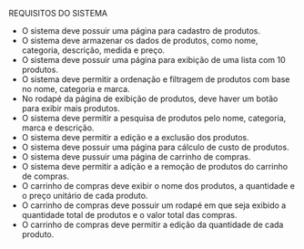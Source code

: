 REQUISITOS DO SISTEMA

* O sistema deve possuir uma página para cadastro de produtos.
* O sistema deve armazenar os dados de produtos, como nome, categoria, descrição, medida e preço.
* O sistema deve possuir uma página para exibição de uma lista com 10 produtos.
* O sistema deve permitir a ordenação e filtragem de produtos com base no nome, categoria e marca.
* No rodapé da página de exibição de produtos, deve haver um botão para exibir mais produtos.
* O sistema deve permitir a pesquisa de produtos pelo nome, categoria, marca e descrição.
* O sistema deve permitir a edição e a exclusão dos produtos.
* O sistema deve possuir uma página para cálculo de custo de produtos.
* O sistema deve pussuir uma página de carrinho de compras.
* O sistema deve permitir a adição e a remoção de produtos do carrinho de compras.
* O carrinho de compras deve exibir o nome dos produtos, a quantidade e o preço unitário de cada produto.
* O carrinho de compras deve possuir um rodapé em que seja exibido a quantidade total de produtos e o valor total das compras.
* O carrinho de compras deve permitir a edição da quantidade de cada produto.

